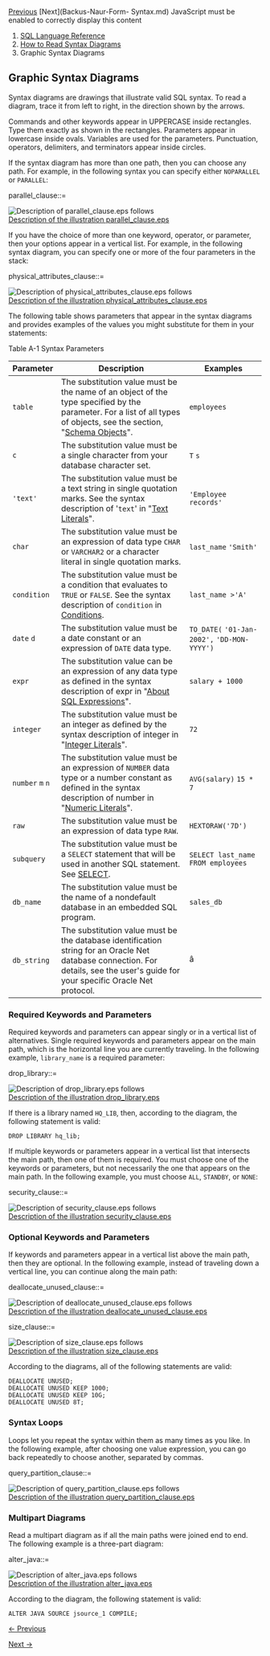 [Previous](How-to-Read-Syntax-Diagrams.md) [Next](Backus-Naur-Form-
Syntax.md) JavaScript must be enabled to correctly display this content

  1. [SQL Language Reference ](index.md)
  2. [ How to Read Syntax Diagrams](How-to-Read-Syntax-Diagrams.md)
  3. Graphic Syntax Diagrams

## Graphic Syntax Diagrams

Syntax diagrams are drawings that illustrate valid SQL syntax. To read a
diagram, trace it from left to right, in the direction shown by the arrows.

Commands and other keywords appear in UPPERCASE inside rectangles. Type them
exactly as shown in the rectangles. Parameters appear in lowercase inside
ovals. Variables are used for the parameters. Punctuation, operators,
delimiters, and terminators appear inside circles.

If the syntax diagram has more than one path, then you can choose any path.
For example, in the following syntax you can specify either `NOPARALLEL` or
`PARALLEL`:

parallel_clause::=

![Description of parallel_clause.eps
follows](https://docs.oracle.com/en/database/oracle/oracle-database/23/sqlrf/img/parallel_clause.gif)  
[Description of the illustration
parallel_clause.eps](img_text/parallel_clause.md)

If you have the choice of more than one keyword, operator, or parameter, then
your options appear in a vertical list. For example, in the following syntax
diagram, you can specify one or more of the four parameters in the stack:

physical_attributes_clause::=

![Description of physical_attributes_clause.eps
follows](https://docs.oracle.com/en/database/oracle/oracle-database/23/sqlrf/img/physical_attributes_clause.gif)  
[Description of the illustration
physical_attributes_clause.eps](img_text/physical_attributes_clause.md)

The following table shows parameters that appear in the syntax diagrams and
provides examples of the values you might substitute for them in your
statements:

Table A-1 Syntax Parameters

Parameter | Description | Examples  
---|---|---  
`table` |  The substitution value must be the name of an object of the type specified by the parameter. For a list of all types of objects, see the section, "[Schema Objects](Database-Objects.md#GUID-1B1818AD-6A70-4C2A-8E86-98BECA723FB8)".  |  `employees`  
`c` |  The substitution value must be a single character from your database character set.  |  `T` `s `  
`'text'` |  The substitution value must be a text string in single quotation marks. See the syntax description of '`text`' in "[Text Literals](Literals.md#GUID-1824CBAA-6E16-4921-B2A6-112FB02248DA)".  |  `'Employee records'`  
`char` |  The substitution value must be an expression of data type `CHAR` or `VARCHAR2` or a character literal in single quotation marks.  |  `last_name` `'Smith' `  
`condition` |  The substitution value must be a condition that evaluates to `TRUE` or `FALSE`. See the syntax description of `condition` in [Conditions](Conditions.md#GUID-C2E3ED44-16E7-4924-9125-E1693B1022A8).  |  `last_name >'A' `  
`date` `d` |  The substitution value must be a date constant or an expression of `DATE` data type.  |  `TO_DATE(` `'01-Jan-2002',` `'DD-MON-YYYY')`  
`expr` |  The substitution value can be an expression of any data type as defined in the syntax description of expr in "[About SQL Expressions](About-SQL-Expressions.md#GUID-68789A5C-B142-496F-ADEE-837F75F95B2B)".  |  `salary + 1000 `  
`integer` |  The substitution value must be an integer as defined by the syntax description of integer in "[Integer Literals](Literals.md#GUID-A0B9C440-5C3C-407B-8C8B-0553293C7983)".  |  `72`  
`number` `m` `n` |  The substitution value must be an expression of `NUMBER` data type or a number constant as defined in the syntax description of number in "[Numeric Literals](Literals.md#GUID-F521FBA0-FFED-4079-ABC4-9052218B3FD5)".  |  `AVG(salary)` `15 * 7 `  
`raw` |  The substitution value must be an expression of data type `RAW`.  |  `HEXTORAW('7D') `  
`subquery ` |  The substitution value must be a `SELECT` statement that will be used in another SQL statement. See [SELECT](SELECT.md#GUID-CFA006CA-6FF1-4972-821E-6996142A51C6).  |  `SELECT last_name ` `FROM employees`  
`db_name` |  The substitution value must be the name of a nondefault database in an embedded SQL program.  |  `sales_db`  
`db_string` |  The substitution value must be the database identification string for an Oracle Net database connection. For details, see the user's guide for your specific Oracle Net protocol.  |  â  
  
### Required Keywords and Parameters

Required keywords and parameters can appear singly or in a vertical list of
alternatives. Single required keywords and parameters appear on the main path,
which is the horizontal line you are currently traveling. In the following
example, `library_name` is a required parameter:

drop_library::=

![Description of drop_library.eps
follows](https://docs.oracle.com/en/database/oracle/oracle-database/23/sqlrf/img/drop_library.gif)  
[Description of the illustration drop_library.eps](img_text/drop_library.md)

If there is a library named `HQ_LIB`, then, according to the diagram, the
following statement is valid:

    
    
    DROP LIBRARY hq_lib;
    

If multiple keywords or parameters appear in a vertical list that intersects
the main path, then one of them is required. You must choose one of the
keywords or parameters, but not necessarily the one that appears on the main
path. In the following example, you must choose `ALL`, `STANDBY`, or `NONE`:

security_clause::=

![Description of security_clause.eps
follows](https://docs.oracle.com/en/database/oracle/oracle-database/23/sqlrf/img/security_clause.gif)  
[Description of the illustration
security_clause.eps](img_text/security_clause.md)

### Optional Keywords and Parameters

If keywords and parameters appear in a vertical list above the main path, then
they are optional. In the following example, instead of traveling down a
vertical line, you can continue along the main path:

deallocate_unused_clause::=

![Description of deallocate_unused_clause.eps
follows](https://docs.oracle.com/en/database/oracle/oracle-database/23/sqlrf/img/deallocate_unused_clause.gif)  
[Description of the illustration
deallocate_unused_clause.eps](img_text/deallocate_unused_clause.md)

size_clause::=

![Description of size_clause.eps
follows](https://docs.oracle.com/en/database/oracle/oracle-database/23/sqlrf/img/size_clause.gif)  
[Description of the illustration size_clause.eps](img_text/size_clause.md)

According to the diagrams, all of the following statements are valid:

    
    
    DEALLOCATE UNUSED;
    DEALLOCATE UNUSED KEEP 1000;
    DEALLOCATE UNUSED KEEP 10G;
    DEALLOCATE UNUSED 8T; 

### Syntax Loops

Loops let you repeat the syntax within them as many times as you like. In the
following example, after choosing one value expression, you can go back
repeatedly to choose another, separated by commas.

query_partition_clause::=

![Description of query_partition_clause.eps
follows](https://docs.oracle.com/en/database/oracle/oracle-database/23/sqlrf/img/query_partition_clause.gif)  
[Description of the illustration
query_partition_clause.eps](img_text/query_partition_clause.md)

### Multipart Diagrams

Read a multipart diagram as if all the main paths were joined end to end. The
following example is a three-part diagram:

alter_java::=

![Description of alter_java.eps
follows](https://docs.oracle.com/en/database/oracle/oracle-database/23/sqlrf/img/alter_java.gif)  
[Description of the illustration alter_java.eps](img_text/alter_java.md)

According to the diagram, the following statement is valid:

    
    
    ALTER JAVA SOURCE jsource_1 COMPILE; 


[← Previous](Graphic-Syntax-Diagrams.md)

[Next →](Backus-Naur-Form-Syntax.md)
